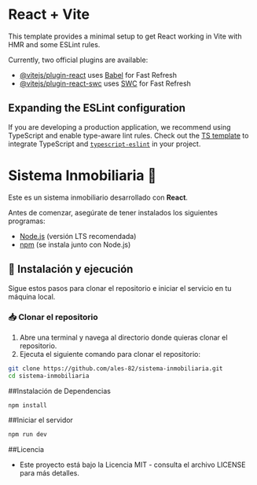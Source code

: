 # React + Vite

This template provides a minimal setup to get React working in Vite with HMR and some ESLint rules.

Currently, two official plugins are available:

- [@vitejs/plugin-react](https://github.com/vitejs/vite-plugin-react/blob/main/packages/plugin-react/README.md) uses [Babel](https://babeljs.io/) for Fast Refresh
- [@vitejs/plugin-react-swc](https://github.com/vitejs/vite-plugin-react-swc) uses [SWC](https://swc.rs/) for Fast Refresh

## Expanding the ESLint configuration

If you are developing a production application, we recommend using TypeScript and enable type-aware lint rules. Check out the [TS template](https://github.com/vitejs/vite/tree/main/packages/create-vite/template-react-ts) to integrate TypeScript and [`typescript-eslint`](https://typescript-eslint.io) in your project.
# Sistema Inmobiliaria 🏡

Este es un sistema inmobiliario desarrollado con **React**.

Antes de comenzar, asegúrate de tener instalados los siguientes programas:

- [Node.js](https://nodejs.org/) (versión LTS recomendada)
- [npm](https://www.npmjs.com/) (se instala junto con Node.js)

## 🚀 Instalación y ejecución

Sigue estos pasos para clonar el repositorio e iniciar el servicio en tu máquina local.

### 📥 Clonar el repositorio
1. Abre una terminal y navega al directorio donde quieras clonar el repositorio.
2. Ejecuta el siguiente comando para clonar el repositorio:

```bash
git clone https://github.com/ales-82/sistema-inmobiliaria.git
cd sistema-inmobiliaria
```

##Instalación de Dependencias
```bash
npm install
```
##Iniciar el servidor
```bash
npm run dev
```

##Licencia
 - Este proyecto está bajo la Licencia MIT - consulta el archivo LICENSE para más detalles.

